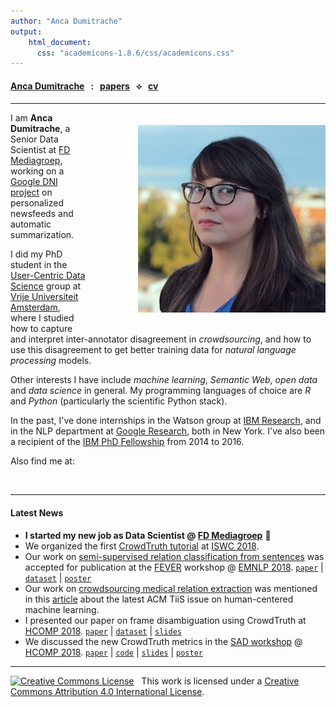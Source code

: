 ```yaml
---
author: "Anca Dumitrache"
output:
    html_document:
      css: "academicons-1.8.6/css/academicons.css"
---
```


<script src="https://use.fontawesome.com/4b6dfd67d9.js"></script>

#### [Anca Dumitrache](./) &nbsp; : &nbsp; [papers](papers)  &nbsp; &#10209; &nbsp;  [cv](cv)

***

<img src="anca.jpg" width="300" style="float: right; margin-left: 80px; margin-bottom: 20px; margin-top: 20px" />

I am **Anca Dumitrache**, a Senior Data Scientist at [FD Mediagroep](https://fdmg.nl/en/home-2/), working on a [Google DNI project](https://newsinitiative.withgoogle.com/dnifund/dni-projects/tldr-personalized-summary-your-news-round-4/) on personalized newsfeeds and automatic summarization.

I did my PhD student in the [User-Centric Data Science](http://ucds.cs.vu.nl/) group at [Vrije Universiteit Amsterdam](http://few.vu.nl/), where I studied how to capture and interpret inter-annotator disagreement in *crowdsourcing*, and how to use this disagreement to get better training data for *natural language processing* models.

Other interests I have include *machine learning*, *Semantic Web*, *open data* and *data science* in general. My programming languages of choice are *R* and *Python* (particularly the scientific Python stack). 

In the past, I've done internships in the Watson group at [IBM Research](http://research.ibm.com/), and in the NLP department at [Google Research](https://research.google.com/), both in New York. I've also been a recipient of the [IBM PhD Fellowship](http://www.research.ibm.com/university/awards/phdfellowship.shtml) from 2014 to 2016.

Also find me at:

[<i class="fa fa-envelope fa-2x"></i>](mailto:anca.dmtrch@gmail.com) &nbsp; [<i class="ai ai-orcid-square ai-2x"></i>](https://orcid.org/0000-0003-1537-1763) &nbsp; [<i class="ai ai-google-scholar-square ai-2x"></i>](https://scholar.google.nl/citations?user=U6R4XGAAAAAJ&hl=en) &nbsp; [<i class="fa fa-github-square fa-2x"></i>](https://github.com/ancadumitrache) &nbsp; [<i class="ai ai-arxiv ai-2x"></i>](https://arxiv.org/a/dumitrache_a_1.html) &nbsp; [<i class="fa fa-twitter-square fa-2x"></i>](https://twitter.com/anca_dmtrch)  &nbsp; [<i class="fa fa-linkedin-square fa-2x"></i>](https://www.linkedin.com/in/dumitracheanca/)  &nbsp; [<i class="fa fa-instagram fa-2x"></i>](https://www.instagram.com/ancanouk/)

***

#### Latest News

* **I started my new job as Data Scientist @ [FD Mediagroep](https://fdmg.nl/en/home-2)** 🎉
* We organized the first [CrowdTruth tutorial](http://crowdtruth.org/tutorial/) at [ISWC 2018](http://iswc2018.semanticweb.org/).
* Our work on [semi-supervised relation classification from sentences](https://arxiv.org/abs/1809.00537) was accepted for publication at the [FEVER](http://fever.ai/) workshop @ [EMNLP 2018](http://emnlp2018.org/). [```paper```](https://arxiv.org/abs/1809.00537) | [```dataset```](https://github.com/CrowdTruth/Open-Domain-Relation-Extraction) | [```poster```](http://ancad.ro/presentations/EMNLP-2018-poster.pdf)
* Our work on [crowdsourcing medical relation extraction](https://arxiv.org/abs/1701.02185) was mentioned in this [article](https://medium.com/acm-tiis/pay-attention-to-the-man-behind-the-curtain-dc4971419239) about the latest ACM TiiS issue on human-centered machine learning.
* I presented our paper on frame disambiguation using CrowdTruth at [HCOMP 2018](https://www.humancomputation.com/2018/). [```paper```](https://arxiv.org/abs/1805.00270) | [```dataset```](https://github.com/CrowdTruth/FrameDisambiguation) | [```slides```](http://ancad.ro/presentations/HCOMP-2018-slides.pdf)
* We discussed the new CrowdTruth metrics in the [SAD workshop](https://sadworkshop.wordpress.com/) @ [HCOMP 2018](https://www.humancomputation.com/2018/). [```paper```](http://crowdtruth.org/wp-content/uploads/2018/07/metrics-capturing-ambiguity.pdf) | [```code```](https://github.com/CrowdTruth/CrowdTruth-core) | [```slides```](http://ancad.ro/presentations/SAD-2018-slides.pdf) | [```poster```](http://ancad.ro/presentations/SAD-2018-poster.png)

***

<a rel="license" href="http://creativecommons.org/licenses/by/4.0/"><img alt="Creative Commons License" style="border-width:0" src="https://i.creativecommons.org/l/by/4.0/80x15.png" /></a> &nbsp; This work is licensed under a <a rel="license" href="http://creativecommons.org/licenses/by/4.0/">Creative Commons Attribution 4.0 International License</a>.
